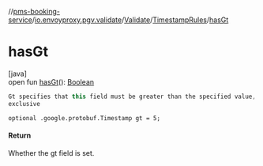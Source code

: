 //[pms-booking-service](../../../../index.md)/[io.envoyproxy.pgv.validate](../../index.md)/[Validate](../index.md)/[TimestampRules](index.md)/[hasGt](has-gt.md)

# hasGt

[java]\
open fun [hasGt](has-gt.md)(): [Boolean](https://kotlinlang.org/api/core/kotlin-stdlib/kotlin/-boolean/index.html)

```kotlin
Gt specifies that this field must be greater than the specified value,
exclusive

```
`optional .google.protobuf.Timestamp gt = 5;`

#### Return

Whether the gt field is set.